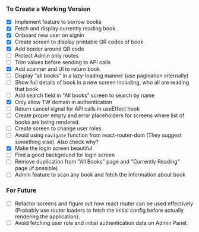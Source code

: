 ### To Create a Working Version

- [x] Implement feature to borrow books
- [x] Fetch and display currently reading book.
- [x] Onboard new user on signin
- [x] Create screen to display printable QR codes of book
- [x] Add border around QR code
- [ ] Protect Admin only routes
- [ ] Trim values before sending to API calls
- [x] Add scanner and UI to return book
- [ ] Display "all books" in a lazy-loading manner (use pagination internally)
- [ ] Show full details of book in a new screen including, who all are reading that book
- [ ] Add search field in "All books" screen to search by name
- [x] Only allow TW domain in authentication
- [ ] Return cancel signal for API calls in useEffect hook
- [ ] Create proper empty and error placeholders for screens where list of books are being rendered.
- [ ] Create screen to change user roles
- [ ] Avoid using `navigate` function from react-router-dom (They suggest something else). Also check why?
- [x] Make the login screen beautiful
- [ ] Find a good background for login screen
- [ ] Remove duplication from "All Books" page and "Currently Reading" page (if possible)
- [ ] Admin feature to scan any book and fetch the information about book

### For Future

- [ ] Refactor screens and figure out how react router can be used effectively (Probably use router loaders to fetch the initial config before actually rendering the application).
- [ ] Avoid fetching user role and initial authentication data on Admin Panel.
